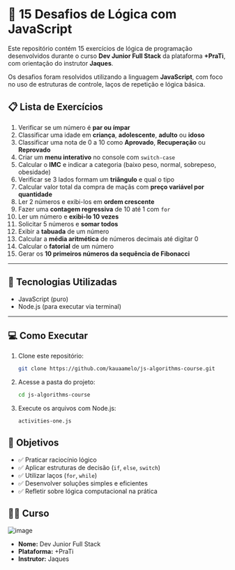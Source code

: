 # 🧠 15 Desafios de Lógica com JavaScript

Este repositório contém 15 exercícios de lógica de programação desenvolvidos durante o curso **Dev Junior Full Stack** da plataforma **+PraTi**, com orientação do instrutor **Jaques**.

Os desafios foram resolvidos utilizando a linguagem **JavaScript**, com foco no uso de estruturas de controle, laços de repetição e lógica básica.

## 📋 Lista de Exercícios

1. Verificar se um número é **par ou ímpar**
2. Classificar uma idade em **criança**, **adolescente**, **adulto** ou **idoso**
3. Classificar uma nota de 0 a 10 como **Aprovado**, **Recuperação** ou **Reprovado**
4. Criar um **menu interativo** no console com `switch-case`
5. Calcular o **IMC** e indicar a categoria (baixo peso, normal, sobrepeso, obesidade)
6. Verificar se 3 lados formam um **triângulo** e qual o tipo
7. Calcular valor total da compra de maçãs com **preço variável por quantidade**
8. Ler 2 números e exibi-los em **ordem crescente**
9. Fazer uma **contagem regressiva** de 10 até 1 com `for`
10. Ler um número e **exibi-lo 10 vezes**
11. Solicitar 5 números e **somar todos**
12. Exibir a **tabuada** de um número
13. Calcular a **média aritmética** de números decimais até digitar 0
14. Calcular o **fatorial** de um número
15. Gerar os **10 primeiros números da sequência de Fibonacci**

---

## 🚀 Tecnologias Utilizadas

- JavaScript (puro)
- Node.js (para executar via terminal)

---

## 💻 Como Executar

1. Clone este repositório:
   ```bash
   git clone https://github.com/kauaamelo/js-algorithms-course.git
   ```

2. Acesse a pasta do projeto:
   ```bash
   cd js-algorithms-course
   ```
3. Execute os arquivos com Node.js:
   ```bash
   activities-one.js
   ```

## 🎯 Objetivos

- ✅ Praticar raciocínio lógico  
- ✅ Aplicar estruturas de decisão (`if`, `else`, `switch`)  
- ✅ Utilizar laços (`for`, `while`)  
- ✅ Desenvolver soluções simples e eficientes  
- ✅ Refletir sobre lógica computacional na prática

## 👨‍🏫 Curso

![image](https://github.com/user-attachments/assets/252bb1f3-1942-45a4-a438-0e3bdfb3133b)

- **Nome:** Dev Junior Full Stack  
- **Plataforma:** +PraTi  
- **Instrutor:** Jaques
